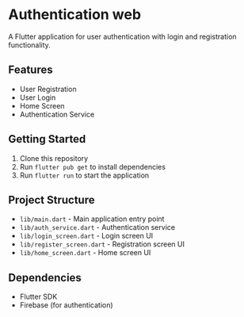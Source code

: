 # Authentication web

A Flutter application for user authentication with login and registration functionality.

## Features

- User Registration
- User Login
- Home Screen
- Authentication Service

## Getting Started

1. Clone this repository
2. Run `flutter pub get` to install dependencies
3. Run `flutter run` to start the application

## Project Structure

- `lib/main.dart` - Main application entry point
- `lib/auth_service.dart` - Authentication service
- `lib/login_screen.dart` - Login screen UI
- `lib/register_screen.dart` - Registration screen UI
- `lib/home_screen.dart` - Home screen UI

## Dependencies

- Flutter SDK
- Firebase (for authentication)